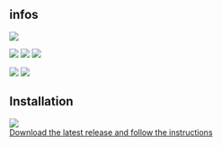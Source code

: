 ## infos ##
[![](https://img.shields.io/github/languages/top/baramex/JoystickDirection-arduino?style=for-the-badge)]()

[![](https://img.shields.io/github/downloads/baramex/JoystickDirection-arduino/total?style=for-the-badge)](https://github.com/baramex/JoystickDirection-arduino/releases/)
[![](https://img.shields.io/github/v/release/baramex/JoystickDirection-arduino?style=for-the-badge&label=last%20release)](https://github.com/baramex/JoystickDirection-arduino/releases/latest/)
[![](https://img.shields.io/github/release-date/baramex/JoystickDirection-arduino.svg?style=for-the-badge&label=last%20release%20date)](https://github.com/baramex/JoystickDirection-arduino/releases/latest/)

[![](https://img.shields.io/github/license/baramex/JoystickDirection-arduino?style=for-the-badge)](https://choosealicense.com/licenses/lgpl-3.0/)
[![](https://img.shields.io/badge/author-baramex-red?style=for-the-badge)](https://github.com/baramex/)

## Installation
[![](https://img.shields.io/github/v/release/baramex/JoystickDirection-arduino?style=for-the-badge&label=last%20release)](https://github.com/baramex/JoystickDirection-arduino/releases/latest/)<br/>
[Download the latest release and follow the instructions](https://github.com/baramex/JoystickDirection-arduino/releases/latest/)
